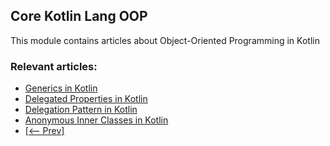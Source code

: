 ## Core Kotlin Lang OOP

This module contains articles about Object-Oriented Programming in Kotlin

### Relevant articles:

- [Generics in Kotlin](https://www.baeldung.com/kotlin-generics)
- [Delegated Properties in Kotlin](https://www.baeldung.com/kotlin-delegated-properties)
- [Delegation Pattern in Kotlin](https://www.baeldung.com/kotlin-delegation-pattern)
- [Anonymous Inner Classes in Kotlin](https://www.baeldung.com/kotlin/anonymous-inner-classes)
- [[<-- Prev]](/core-kotlin-modules/core-kotlin-lang-oop)
